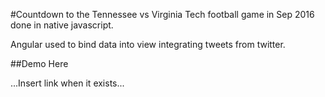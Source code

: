 #Countdown to the Tennessee vs Virginia Tech football game in Sep 2016 done in native javascript.

Angular used to bind data into view integrating tweets from twitter.

##Demo Here

...Insert link when it exists...